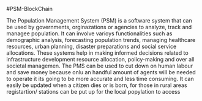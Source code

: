 #PSM-BlockChain 

The Population Management System (PSM) is a software system that can be used by governments, orginazations or agencies to analyze, track and managee population. It can involve varioys functionalities such as demographic analysis, forecasting population trends, managing healthcare resources, urban planning, disaster preparations and social service allocations. These systems help in making informed decisions related to infrastructure development resource allocation, policy-making and over all societal managemen. The PMS can be used to cut down on human labour and save money because onlu an handful amount of agents will be needed to operate it its going to be more accurate and less time consuming. It can easily be updated when a citizen dies or is born, for those in rural areas registartion/ stations can be put up for the local popylation to access
